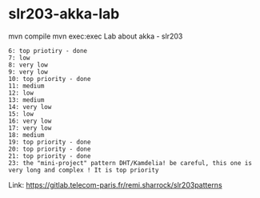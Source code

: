 # slr203-akka-lab

mvn compile
mvn exec:exec
Lab about akka - slr203
```
6: top priotiry - done
7: low
8: very low
9: very low
10: top priority - done
11: medium
12: low
13: medium
14: very low
15: low
16: very low
17: very low
18: medium
19: top priority - done
20: top priority - done
21: top priority - done
23: the "mini-project" pattern DHT/Kamdelia! be careful, this one is very long and complex ! It is top priority
```

Link: https://gitlab.telecom-paris.fr/remi.sharrock/slr203patterns
